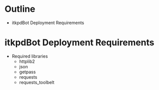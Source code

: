 # Outline

- itkpdBot Deployment Requirements

# itkpdBot Deployment Requirements

- Required libraries
  - httplib2
  - json
  - getpass
  - requests
  - requests_toolbelt
